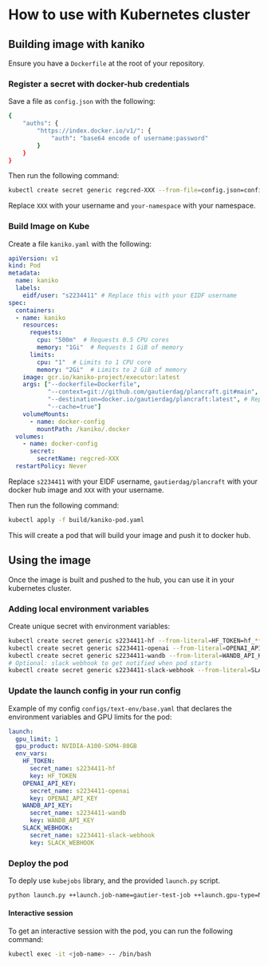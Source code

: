 # How to use with Kubernetes cluster

## Building image with kaniko

Ensure you have a `Dockerfile` at the root of your repository.

### Register a secret with docker-hub credentials

Save a file as `config.json` with the following:

```bash
{
    "auths": {
        "https://index.docker.io/v1/": {
            "auth": "base64 encode of username:password"
        }
    }
}
```

Then run the following command:

```bash
kubectl create secret generic regcred-XXX --from-file=config.json=config.json --namespace=your-namespace
```

Replace `XXX` with your username and `your-namespace` with your namespace.

### Build Image on Kube

Create a file `kaniko.yaml` with the following:

```yaml
apiVersion: v1
kind: Pod
metadata:
  name: kaniko
  labels:
    eidf/user: "s2234411" # Replace this with your EIDF username
spec:
  containers:
  - name: kaniko
    resources:
      requests:
        cpu: "500m"  # Requests 0.5 CPU cores
        memory: "1Gi"  # Requests 1 GiB of memory
      limits:
        cpu: "1"  # Limits to 1 CPU core
        memory: "2Gi"  # Limits to 2 GiB of memory
    image: gcr.io/kaniko-project/executor:latest
    args: ["--dockerfile=Dockerfile",
           "--context=git://github.com/gautierdag/plancraft.git#main", # Replace with your git repo - must be public
           "--destination=docker.io/gautierdag/plancraft:latest", # Replace with your docker hub image
           "--cache=true"]
    volumeMounts:
      - name: docker-config
        mountPath: /kaniko/.docker
  volumes:
    - name: docker-config
      secret:
        secretName: regcred-XXX
  restartPolicy: Never
```

Replace `s2234411` with your EIDF username, `gautierdag/plancraft` with your docker hub image and `XXX` with your username.

Then run the following command:

```bash
kubectl apply -f build/kaniko-pod.yaml
```

This will create a pod that will build your image and push it to docker hub.

## Using the image

Once the image is built and pushed to the hub, you can use it in your kubernetes cluster.

### Adding local environment variables

Create unique secret with environment variables:

```bash
kubectl create secret generic s2234411-hf --from-literal=HF_TOKEN=hf_***
kubectl create secret generic s2234411-openai --from-literal=OPENAI_API_KEY=sk-***
kubectl create secret generic s2234411-wandb --from-literal=WANDB_API_KEY=***
# Optional: slack webhook to get notified when pod starts
kubectl create secret generic s2234411-slack-webhook --from-literal=SLACK_WEBHOOK=***
```

### Update the launch config in your run config

Example of my config `configs/text-env/base.yaml` that declares the environment variables and GPU limits for the pod:

```yaml
launch:
  gpu_limit: 1
  gpu_product: NVIDIA-A100-SXM4-80GB
  env_vars:
    HF_TOKEN:
      secret_name: s2234411-hf
      key: HF_TOKEN
    OPENAI_API_KEY:
      secret_name: s2234411-openai
      key: OPENAI_API_KEY
    WANDB_API_KEY:
      secret_name: s2234411-wandb
      key: WANDB_API_KEY
    SLACK_WEBHOOK:
      secret_name: s2234411-slack-webhook
      key: SLACK_WEBHOOK
```

### Deploy the pod

To deply use `kubejobs` library, and the provided `launch.py` script.

```bash
python launch.py ++launch.job-name=gautier-test-job ++launch.gpu-type=NVIDIA-A100-SXM4-80GB ++launch.gpu-limit=1
```

#### Interactive session

To get an interactive session with the pod, you can run the following command:

```bash
kubectl exec -it <job-name> -- /bin/bash
```
